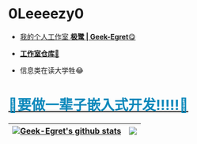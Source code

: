 # <b>0Leeeezy0</b>
- [我的个人工作室 <b>极鹭 | Geek-Egret</b>😋](http://geek-egret.top)

- [<b>工作室仓库</b>🤤](https://github.com/Geek-Egret)

- 信息类在读大学牲😂

# [<font color=#0b88bb>🐧要做一辈子嵌入式开发!!!!!🐧</font>](https://github.com/Geek-Egret)

| <a href="https://github.com/anuraghazra/github-readme-stats"><img align="center" src="https://github-readme-stats.vercel.app/api?username=0Leeeezy0&theme=onedark&text_color=b4b3b8&title_color=0b88bb&locale=cn&show_icons=true" alt="Geek-Egret's github stats" /></a> | <a href="https://github.com/anuraghazra/github-readme-stats"><img align="center" src="https://github-readme-stats.vercel.app/api/top-langs/?username=0Leeeezy0&layout=compact&text_color=b4b3b8&bg_color=282c34&title_color=0b88bb&locale=cn" /></a> |
| ------------- | ------------- |